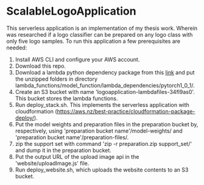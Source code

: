 # ScalableLogoApplication

This serverless application is an implementation of my thesis work. Wherein was researched if a logo classifier can be prepared on any logo class with only five logo samples.
To run this application a few prerequisites are needed:

1. Install AWS CLI and configure your AWS account.
2. Download this repo.
3. Download a lambda python dependency package from this [link](https://drive.google.com/open?id=1t4VVur5mjhyfvp5k9yv98PKNBhg-Utfg) and put the unzipped folders in directory lambda_functions/model_function/lambda_dependencies/pytorch1_0_1/.
4. Create an S3 bucket with name 'logoapplication-lambdafiles-34fl9as0'. This bucket stores the lambda functions.
5. Run deploy_stack.sh. This implements the serverless application with cloudformation (https://aws.nz/best-practice/cloudformation-package-deploy/).
6. Put the model weights and preparation files in the preparation bucket by, respectively, using 'preparation bucket name'/model-weights/ and 'preparation bucket name'/preparation-files/.
7. zip the support set with command 'zip -r preparation.zip support_set/' and dump it in the preparation bucket.
8. Put the output URL of the upload image api in the 'website/uploadImage.js' file.
9. Run deploy_website.sh, which uploads the website contents to an S3 bucket.
